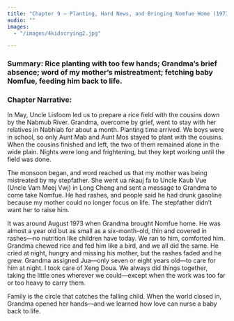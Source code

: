 ```yaml
---
title: "Chapter 9 — Planting, Hard News, and Bringing Nomfue Home (1973)"
audio: ""
images:
  - "/images/4kidscrying2.jpg"

---
```


### Summary: Rice planting with too few hands; Grandma’s brief absence; word of my mother’s mistreatment; fetching baby Nomfue, feeding him back to life.

### Chapter Narrative: 
In May, Uncle Lisfoom led us to prepare a rice field with the cousins down by the Nabmub River. Grandma, overcome by grief, went to stay with her relatives in Nabhiab for about a month. Planting time arrived. We boys were in school, so only Aunt Mab and Aunt Mos stayed to plant with the cousins. When the cousins finished and left, the two of them remained alone in the wide plain. Nights were long and frightening, but they kept working until the field was done.

The monsoon began, and word reached us that my mother was being mistreated by my stepfather. She went ua nkauj fa to Uncle Kaub Vue (Uncle Vam Meej Vwj) in Long Cheng and sent a message to Grandma to come take Nomfue. He had rashes, and people said he had drunk gasoline because my mother could no longer focus on life. The stepfather didn’t want her to raise him.

It was around August 1973 when Grandma brought Nomfue home. He was almost a year old but as small as a six-month-old, thin and covered in rashes—no nutrition like children have today. We ran to him, comforted him. Grandma chewed rice and fed him like a bird, and we all did the same. He cried at night, hungry and missing his mother, but the rashes faded and he grew. Grandma assigned Jua—only seven or eight years old—to care for him at night. I took care of Xeng Doua. We always did things together, taking the little ones wherever we could—except when the work was too far or too heavy to carry them.

Family is the circle that catches the falling child. When the world closed in, Grandma opened her hands—and we learned how love can nurse a baby back to life.